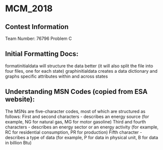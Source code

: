 # MCM_2018

## Contest Information
Team Number: 76796
Problem C

## Initial Formatting Docs:
formatinitialdata will structure the data better (it will also split the file into four files, one for each state)
graphinitialdata creates a data dictionary and graphs specific attributes within and across states

## Understanding MSN Codes (copied from ESA website):
The MSNs are five-character codes, most of which are structured as follows:
First and second characters - describes an energy source (for example, NG for natural gas, MG for motor gasoline)
Third and fourth characters - describes an energy sector or an energy activity (for example, RC for residential consumption, PR for production)
Fifth character - describes a type of data (for example, P for data in physical unit, B for data in billion Btu)
